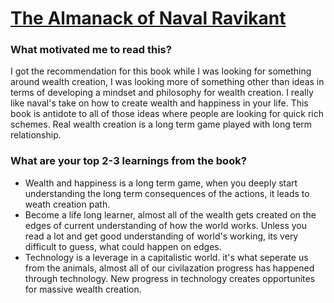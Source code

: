 # [The Almanack of Naval Ravikant](https://www.amazon.in/Almanack-Naval-Ravikant-Wealth-Happiness/dp/9354893899)

### What motivated me to read this?

I got the recommendation for this book while I was looking for something around wealth creation, I was looking more of something other than ideas in terms of developing a mindset and philosophy for wealth creation. I really like naval's take on how to create wealth and happiness in your life. This book is antidote to all of those ideas where people are looking for quick rich schemes. Real wealth creation is a long term game played with long term relationship.

### What are your top 2-3 learnings from the book?
- Wealth and happiness is a long term game, when you deeply start understanding the long term consequences of the actions, it leads to weath creation path.
- Become a life long learner, almost all of the wealth gets created on the edges of current understanding of how the world works. Unless you read a lot and get good understanding of world's working, its very difficult to guess, what could happen on edges.
- Technology is a leverage in a capitalistic world. it's what seperate us from the animals, almost all of our civilazation progress has happened through technology. New progress in technology creates opportunites for massive wealth creation.
